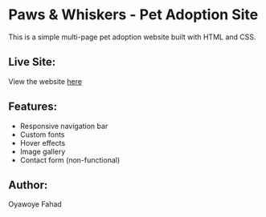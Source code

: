 # Paws & Whiskers - Pet Adoption Site
This is a simple multi-page pet adoption website built with HTML and CSS.

## Live Site:
View the website [here](https://fahadoy.github.io/WebDev-Project---Pet-Adoption-Site/)

## Features:
- Responsive navigation bar
- Custom fonts
- Hover effects
- Image gallery
- Contact form (non-functional)

## Author:
Oyawoye Fahad
